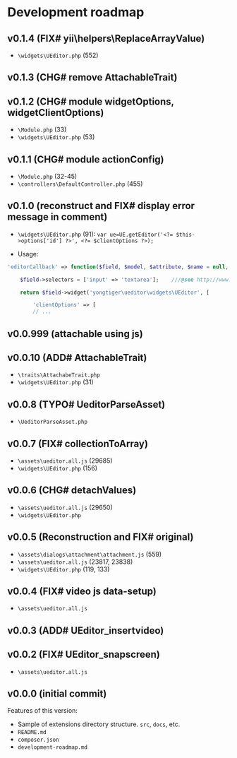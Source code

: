 # Development roadmap

## v0.1.4 (FIX# yii\helpers\ReplaceArrayValue)

* `\widgets\UEditor.php` (552)


## v0.1.3 (CHG# remove AttachableTrait)


## v0.1.2 (CHG# module widgetOptions, widgetClientOptions)

* `\Module.php` (33)
* `\widgets\UEditor.php` (53)


## v0.1.1 (CHG# module actionConfig)

* `\Module.php` (32-45)
* `\controllers\DefaultController.php` (455)


## v0.1.0 (reconstruct and FIX# display error message in comment)

* `\widgets\UEditor.php` (91): `var ue=UE.getEditor('<?= $this->options['id'] ?>', <?= $clientOptions ?>);`

* Usage:

```php
'editorCallback' => function($field, $model, $attribute, $name = null, $params = []) {

    $field->selectors = ['input' => 'textarea'];	///@see http://www.yiiframework.com/doc-2.0/yii-widgets-activefield.html#$selectors-detail

    return $field->widget('yongtiger\ueditor\widgets\UEditor', [

        'clientOptions' => [
        // ...
```


## v0.0.999 (attachable using js)


## v0.0.10 (ADD# AttachableTrait)

* `\traits\AttachabeTrait.php`
* `\widgets\UEditor.php` (31)


## v0.0.8 (TYPO# UeditorParseAsset)

* `\UeditorParseAsset.php`


## v0.0.7 (FIX# collectionToArray)

* `\assets\ueditor.all.js` (29685)
* `\widgets\UEditor.php` (156)


## v0.0.6 (CHG# detachValues)

* `\assets\ueditor.all.js` (29650)
* `\widgets\UEditor.php`


## v0.0.5 (Reconstruction and FIX# original)

* `\assets\dialogs\attachment\attachment.js` (559)
* `\assets\ueditor.all.js` (23817, 23838)
* `\widgets\UEditor.php` (119, 133)


## v0.0.4 (FIX# video js data-setup)

* `\assets\ueditor.all.js`


## v0.0.3 (ADD# UEditor_insertvideo)


## v0.0.2 (FIX# UEditor_snapscreen)

* `\assets\ueditor.all.js`


## v0.0.0 (initial commit)

Features of this version:

* Sample of extensions directory structure. `src`, `docs`, etc.
* `README.md`
* `composer.json`
* `development-roadmap.md`
